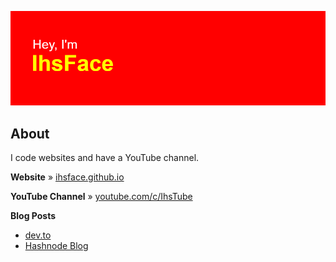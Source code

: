![Hey, I'm IhsFace](header.png)

## About
I code websites and have a YouTube channel.

**Website** » [ihsface.github.io](https://ihsface.github.io)

**YouTube Channel** » [youtube.com/c/IhsTube](https://www.youtube.com/c/IhsTube)

**Blog Posts**
* [dev.to](https://dev.to/ihsface/best-tools-for-web-development-5aoc)
* [Hashnode Blog](https://blog.ihsaan.ml/best-tools-for-web-development)
